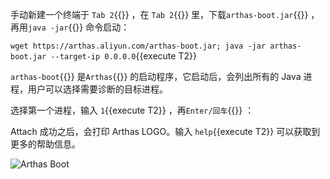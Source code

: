 手动新建一个终端于 `Tab 2`{{}} ，在 `Tab 2`{{}} 里，下载`arthas-boot.jar`{{}} ，再用`java -jar`{{}} 命令启动：

`wget https://arthas.aliyun.com/arthas-boot.jar; java -jar arthas-boot.jar --target-ip 0.0.0.0`{{execute T2}}

`arthas-boot`{{}} 是`Arthas`{{}} 的启动程序，它启动后，会列出所有的 Java 进程，用户可以选择需要诊断的目标进程。

选择第一个进程，输入 `1`{{execute T2}} ，再`Enter/回车`{{}} ：

Attach 成功之后，会打印 Arthas LOGO。输入 `help`{{execute T2}} 可以获取到更多的帮助信息。

![Arthas Boot](../../assets/arthas-boot.png)
